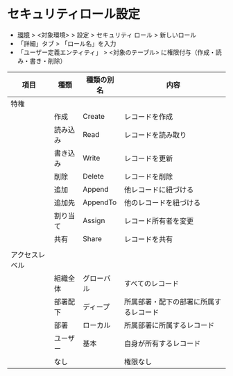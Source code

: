 # セキュリティロール設定

- [環境](https://admin.powerplatform.microsoft.com/environments/) > <対象環境> > 設定 > セキュリティ ロール > 新しいロール
- 「詳細」タブ > 「ロール名」を入力
- 「ユーザー定義エンティティ」 > <対象のテーブル> に権限付与（作成・読み・書き・削除）

| 項目           | 種類     | 種類の別名 | 内容                                   |
| -------------- | -------- | ---------- | -------------------------------------- |
| 特権           |          |            |                                        |
|                | 作成     | Create     | レコードを作成                         |
|                | 読み込み | Read       | レコードを読み取り                     |
|                | 書き込み | Write      | レコードを更新                         |
|                | 削除     | Delete     | レコードを削除                         |
|                | 追加     | Append     | 他レコードに紐づける                   |
|                | 追加先   | AppendTo   | 他のレコードを紐づける                 |
|                | 割り当て | Assign     | レコード所有者を変更                   |
|                | 共有     | Share      | レコードを共有                         |
|                |          |            |                                        |
| アクセスレベル |          |            |                                        |
|                | 組織全体 | グローバル | すべてのレコード                       |
|                | 部署配下 | ディープ   | 所属部署・配下の部署に所属するレコード |
|                | 部署     | ローカル   | 所属部署に所属するレコード             |
|                | ユーザー | 基本       | 自身が所有するレコード                 |
|                | なし     |            | 権限なし                               |
